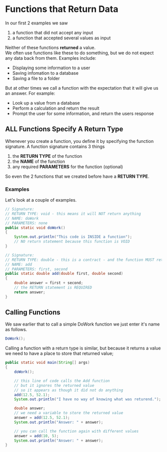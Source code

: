 # Functions that Return Data

In our first 2 examples we saw 
1) a function that did not accept any input
2) a function that accepted several values as input

Neither of these functions **returned** a value.  
We often use functions like these to do something, but
we do not expect any data back from them. Examples include:

* Displaying some information to a user
* Saving infomation to a database
* Saving a file to a folder

But at other times we call a function with the expectation
that it will give us an answer. For example:

* Look up a value from a database
* Perform a calculation and return the result
* Prompt the user for some information, and return the users response

## ALL Functions Specify A Return Type

Whenever you create a function, you define it by specifying the
function signature. A function signature contains 3 things

1) the **RETURN TYPE** of the function
2) the **NAME** of the function
3) any required **PARAMETERS** for the function (optional)

So even the 2 functions that we created before have a **RETURN TYPE**.

### Examples

Let's look at a couple of examples.

```java
// Signature:
// RETURN TYPE: void - this means it will NOT return anything
// NAME: doWork
// PARAMETERS: none
public static void doWork()
{
    System.out.println("This code is INSIDE a function");
    // NO return statement because this function is VOID
}

// Signature:
// RETURN TYPE: double - this is a contract - and the function MUST return a double
// NAME: add
// PARAMETERS: first, second
public static double add(double first, double second)
{
    double answer = first + second;
    // the RETURN statement is REQUIRED
    return answer;
}
```

## Calling Functions

We saw earlier that to call a simple DoWork function we just enter it's name as follows.

```csharp
DoWork();
```

Calling a function with a return type is similar, but
because it returns a value we need to have a place to 
store that returned value;

```java
public static void main(String[] args)
{
    doWork();

    // this line of code calls the Add function
    // but it ignores the returned value
    // so it appears as though it did not do anything
    add(12.5, 52.1);
    System.out.println("I have no way of knowing what was returend.");

    double answer;
    // we need a variable to store the returned value
    answer = add(12.5, 52.1);
    System.out.println("Answer: " + answer);

    // you can call the function again with different values
    answer = add(10, 5);
    System.out.println("Answer: " + answer);
}
```
